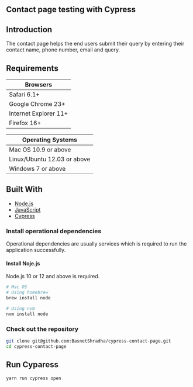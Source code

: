 ## Contact page testing with Cypress

## Introduction
The contact page helps the end users submit their query by entering their contact name, phone number, email and query.

## Requirements

| Browsers              |
| --------------------- |
| Safari 6.1+           |
| Google Chrome 23+     |
| Internet Explorer 11+ |
| Firefox 16+           |

| Operating Systems           |
| --------------------------- |
| Mac OS 10.9 or above        |
| Linux/Ubuntu 12.03 or above |
| Windows 7 or above          |

## Built With

- [Node.js](https://nodejs.org/en/)
- [JavaScript](https://www.javascript.com/)
- [Cypress](https://www.cypress.io/)

### Install operational dependencies
Operational dependencies are usually services which is required to run the application successfully.

####  Install Noje.js
Node.js 10 or 12 and above is required.

```sh
# Mac OS
# Using homebrew
brew install node

# Using nvm
nvm install node
```

###  Check out the repository
```sh
git clone git@github.com:BasnetShradha/cypress-contact-page.git
cd cypress-contact-page
```

## Run Cyparess
```sh
yarn run cypress open
```